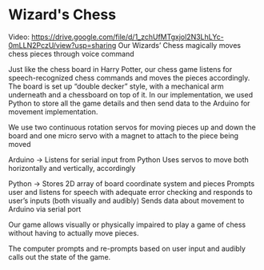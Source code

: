 # Wizard's Chess  
Video: https://drive.google.com/file/d/1_zchUfMTgxjol2N3LhLYc-0mLLN2PczU/view?usp=sharing
Our Wizards’ Chess magically moves chess pieces through voice command 

Just like the chess board in Harry Potter, our chess game listens for speech-recognized chess commands and moves the pieces accordingly. 
The board is set up “double decker” style, with a mechanical arm underneath and a chessboard on top of it. 
In our implementation, we used Python to store all the game details and then send data to the Arduino for movement implementation.


We use two continuous rotation servos for moving pieces up and down the board and one micro servo with a magnet to attach to the piece being moved


Arduino -> 
Listens for serial input from Python
Uses servos to move both horizontally and vertically, accordingly

Python -> 
Stores 2D array of board coordinate system and pieces
Prompts user and listens for speech with adequate error checking and responds to user’s inputs (both visually and audibly)
Sends data about movement to Arduino via serial port


Our game allows visually or physically impaired to play a game of chess without having to actually move pieces. 

The computer prompts and re-prompts based on user input and audibly calls out the state of the game.



